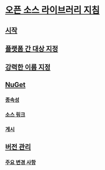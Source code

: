# [오픈 소스 라이브러리 지침](index.md)
## [시작](get-started.md)
## [플랫폼 간 대상 지정](cross-platform-targeting.md)
## [강력한 이름 지정](strong-naming.md)
## [NuGet](nuget.md)
### [종속성](dependencies.md)
### [소스 링크](sourcelink.md)
### [게시](publish-nuget-package.md)
## [버전 관리](versioning.md)
### [주요 변경 사항](breaking-changes.md)